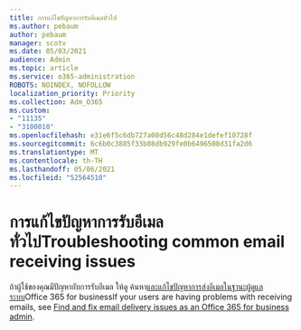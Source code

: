 ```yaml
---
title: การแก้ไขปัญหาการรับอีเมลทั่วไป
ms.author: pebaum
author: pebaum
manager: scotv
ms.date: 05/03/2021
audience: Admin
ms.topic: article
ms.service: o365-administration
ROBOTS: NOINDEX, NOFOLLOW
localization_priority: Priority
ms.collection: Adm_O365
ms.custom:
- "11135"
- "3100010"
ms.openlocfilehash: e31e6f5c6db727a00d56c48d284e1defef10728f
ms.sourcegitcommit: 6c6b0c3885f33b08db929fe0b6496508d31fa2d6
ms.translationtype: MT
ms.contentlocale: th-TH
ms.lasthandoff: 05/06/2021
ms.locfileid: "52564510"
---
```

# <a name="troubleshooting-common-email-receiving-issues"></a><span data-ttu-id="f87ca-102">การแก้ไขปัญหาการรับอีเมลทั่วไป</span><span class="sxs-lookup"><span data-stu-id="f87ca-102">Troubleshooting common email receiving issues</span></span>

<span data-ttu-id="f87ca-103">ถ้าผู้ใช้ของคุณมีปัญหากับการรับอีเมล ให้ดู ค้นหา[และแก้ไขปัญหาการส่งอีเมลในฐานะผู้ดูแลระบบ](https://docs.microsoft.com/exchange/troubleshoot/email-delivery/email-delivery-issues)Office 365 for business</span><span class="sxs-lookup"><span data-stu-id="f87ca-103">If your users are having problems with receiving emails, see [Find and fix email delivery issues as an Office 365 for business admin](https://docs.microsoft.com/exchange/troubleshoot/email-delivery/email-delivery-issues).</span></span>